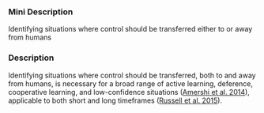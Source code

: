 ### Mini Description

Identifying situations where control should be transferred either to or away from humans

### Description

Identifying situations where control should be transferred, both to and away from humans, is necessary for a broad range of active learning, deference, cooperative learning, and low-confidence situations ([Amershi et al. 2014](www.aaai.org/ojs/index.php/aimagazine/article/view/2513/2456)), applicable to both short and long timeframes ([Russell et al. 2015](http://futureoflife.org/data/documents/research_priorities.pdf)).
